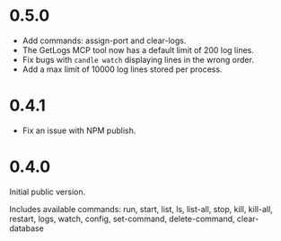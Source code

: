 
# 0.5.0

 - Add commands: assign-port and clear-logs.
 - The GetLogs MCP tool now has a default limit of 200 log lines.
 - Fix bugs with `candle watch` displaying lines in the wrong order.
 - Add a max limit of 10000 log lines stored per process.

# 0.4.1

 - Fix an issue with NPM publish.

# 0.4.0

Initial public version.

Includes available commands: run, start, list, ls, list-all, stop, kill, kill-all, restart, logs, watch, config, set-command, delete-command, clear-database
